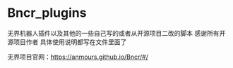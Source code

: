 # Bncr_plugins
无界机器人插件以及其他的一些自己写的或者从开源项目二改的脚本
感谢所有开源项目作者
具体使用说明都写在文件里面了

无界项目官网：https://anmours.github.io/Bncr/#/
